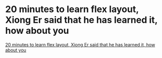 # 20 minutes to learn flex layout, Xiong Er said that he has learned it, how about you
[20 minutes to learn flex layout, Xiong Er said that he has learned it, how about you](https://aiwithcloud.com/2022/09/15/20_minutes_to_learn_flex_layout_xiong_er_said_that_he_has_learned_it_how_about_you/)